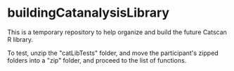 # buildingCatanalysisLibrary 

This is a temporary repository to help organize and build the future Catscan R library. 

To test, unzip the "catLibTests" folder, and move the participant's zipped folders into a "zip" folder, and proceed to the list of functions.